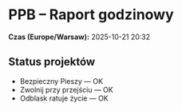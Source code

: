 # PPB – Raport godzinowy
**Czas (Europe/Warsaw):** 2025-10-21 20:32

## Status projektów
- Bezpieczny Pieszy — OK
- Zwolnij przy przejściu — OK
- Odblask ratuje życie — OK


